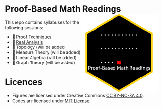 # Proof-Based Math Readings <a href='https://zekiakyol.com/'><img src='figures/proofbasedmath_readings_logo_square.png' align="right" height="256" /></a>

This repo contains syllabuses for the following sessions:

- :scroll: [Proof Techniques](https://github.com/zekiakyol/proof-based-math-readings/blob/main/PBMR_ProofTechniques_Syllabus.pdf)
- :scroll: [Real Analysis](https://github.com/zekiakyol/proof-based-math-readings/blob/main/PBMR_RealAnalysis_Syllabus.pdf)
- :scroll: Topology (will be added)
- :scroll: Measure Theory (will be added)
- :scroll: Linear Algebra (will be added)
- :scroll: Graph Theory (will be added)

# Licences

- Figures are licensed under Creative Commons [CC BY-NC-SA 4.0](https://creativecommons.org/licenses/by-nc-sa/4.0).
- Codes are licensed under [MIT License](https://github.com/zekiakyol/proof-based-math-readings/blob/main/LICENSE).